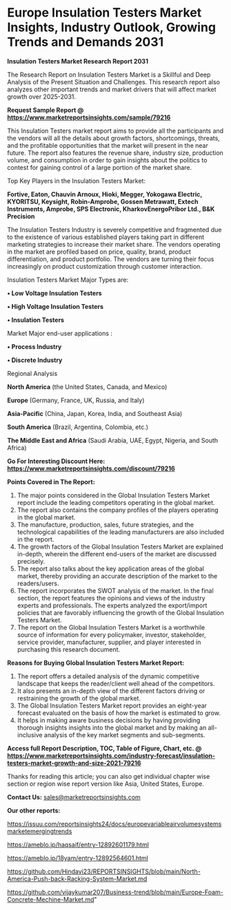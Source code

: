 # Europe Insulation Testers Market Insights, Industry Outlook, Growing Trends and Demands 2031

<strong>Insulation Testers Market Research Report 2031</strong>

The Research Report on Insulation Testers Market is a Skillful and Deep Analysis of the Present Situation and Challenges. This research report also analyzes other important trends and market drivers that will affect market growth over 2025-2031.

<strong>Request Sample Report @ <a href=https://www.marketreportsinsights.com/sample/79216>https://www.marketreportsinsights.com/sample/79216</a></strong>

This Insulation Testers market report aims to provide all the participants and the vendors will all the details about growth factors, shortcomings, threats, and the profitable opportunities that the market will present in the near future. The report also features the revenue share, industry size, production volume, and consumption in order to gain insights about the politics to contest for gaining control of a large portion of the market share.

Top Key Players in the Insulation Testers Market:

<strong>Fortive, Eaton, Chauvin Arnoux, Hioki, Megger, Yokogawa Electric, KYORITSU, Keysight, Robin-Amprobe, Gossen Metrawatt, Extech Instruments, Amprobe, SPS Electronic, KharkovEnergoPribor Ltd., B&K Precision</strong>

The Insulation Testers Industry is severely competitive and fragmented due to the existence of various established players taking part in different marketing strategies to increase their market share. The vendors operating in the market are profiled based on price, quality, brand, product differentiation, and product portfolio. The vendors are turning their focus increasingly on product customization through customer interaction.

Insulation Testers Market Major Types are:

<strong>• Low Voltage Insulation Testers

• High Voltage Insulation Testers

• Insulation Testers</strong>

Market Major end-user applications :

<strong>• Process Industry

• Discrete Industry</strong>

Regional Analysis

</u><strong><b>North America</b></strong> (the United States, Canada, and Mexico)

<strong><b>Europe </b></strong>(Germany, France, UK, Russia, and Italy)

<strong><b>Asia-Pacific</b></strong> (China, Japan, Korea, India, and Southeast Asia)

<strong><b>South America</b></strong> (Brazil, Argentina, Colombia, etc.)

<strong><b>The Middle East and Africa</b></strong> (Saudi Arabia, UAE, Egypt, Nigeria, and South Africa)

<strong>Go For Interesting Discount Here: <a href=https://www.marketreportsinsights.com/discount/79216>https://www.marketreportsinsights.com/discount/79216</a></strong>

<strong>Points Covered in The Report:</strong>
<ol>
  <li>The major points considered in the Global Insulation Testers Market report include the leading competitors operating in the global market.</li>
  <li>The report also contains the company profiles of the players operating in the global market.</li>
  <li>The manufacture, production, sales, future strategies, and the technological capabilities of the leading manufacturers are also included in the report.</li>
  <li>The growth factors of the Global Insulation Testers Market are explained in-depth, wherein the different end-users of the market are discussed precisely.</li>
  <li>The report also talks about the key application areas of the global market, thereby providing an accurate description of the market to the readers/users.</li>
  <li>The report incorporates the SWOT analysis of the market. In the final section, the report features the opinions and views of the industry experts and professionals. The experts analyzed the export/import policies that are favorably influencing the growth of the Global Insulation Testers Market.</li>
  <li>The report on the Global Insulation Testers Market is a worthwhile source of information for every policymaker, investor, stakeholder, service provider, manufacturer, supplier, and player interested in purchasing this research document.</li>
</ol>
<strong>Reasons for Buying Global Insulation Testers Market Report:</strong>

<ol>
  <li>The report offers a detailed analysis of the dynamic competitive landscape that keeps the reader/client well ahead of the competitors.</li>
  <li>It also presents an in-depth view of the different factors driving or restraining the growth of the global market.</li>
  <li>The Global Insulation Testers Market report provides an eight-year forecast evaluated on the basis of how the market is estimated to grow.</li>
  <li>It helps in making aware business decisions by having providing thorough insights insights into the global market and by making an all-inclusive analysis of the key market segments and sub-segments.</li>
</ol>
<strong>Access full Report Description, TOC, Table of Figure, Chart, etc. @ <a href=https://www.marketreportsinsights.com/industry-forecast/insulation-testers-market-growth-and-size-2021-79216>https://www.marketreportsinsights.com/industry-forecast/insulation-testers-market-growth-and-size-2021-79216</a></strong>


Thanks for reading this article; you can also get individual chapter wise section or region wise report version like Asia, United States, Europe.

<strong>Contact Us:</strong>
sales@marketreportsinsights.com

<strong>Our other reports:</strong>

<a href=https://issuu.com/reportsinsights24/docs/europevariableairvolumesystemsmarketemergingtrends>https://issuu.com/reportsinsights24/docs/europevariableairvolumesystemsmarketemergingtrends</a>

<a href=https://ameblo.jp/haqsaif/entry-12892601179.html>https://ameblo.jp/haqsaif/entry-12892601179.html</a>

<a href=https://ameblo.jp/18yam/entry-12892564601.html>https://ameblo.jp/18yam/entry-12892564601.html</a>

<a href=https://github.com/Hindavi23/REPORTSINSIGHTS/blob/main/North-America-Push-back-Racking-System-Market.md>https://github.com/Hindavi23/REPORTSINSIGHTS/blob/main/North-America-Push-back-Racking-System-Market.md</a>

<a href=https://github.com/vijaykumar207/Business-trend/blob/main/Europe-Foam-Concrete-Mechine-Market.md>https://github.com/vijaykumar207/Business-trend/blob/main/Europe-Foam-Concrete-Mechine-Market.md</a>"
